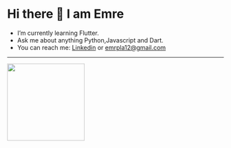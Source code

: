 # Hi there :wave: I am Emre

- I’m currently learning  Flutter.
- Ask me about anything Python,Javascript and Dart.
- You can reach me: [Linkedin](https://www.linkedin.com/in/emrepala/) or emrpla12@gmail.com

---
<img height="180em" src="https://github-readme-stats.vercel.app/api?username=emrpla&show_icons=true&hide_border=true&&count_private=true&include_all_commits=true" />


